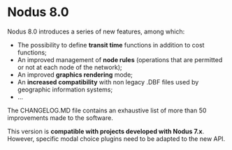 # Nodus 8.0

Nodus 8.0 introduces a series of new features, among which:

- The possibility to define **transit time** functions in addition to cost functions;
- An improved management of **node rules** (operations that are permitted or not at each node of the network);
- An improved **graphics rendering** mode;
- An **increased compatibility** with non legacy .DBF files used by geographic information systems;
- …


The CHANGELOG.MD file contains an exhaustive list of more than 50 improvements made to the software.

This version is **compatible with projects developed with Nodus 7.x**. However, specific modal choice plugins need to be adapted to the new API.
